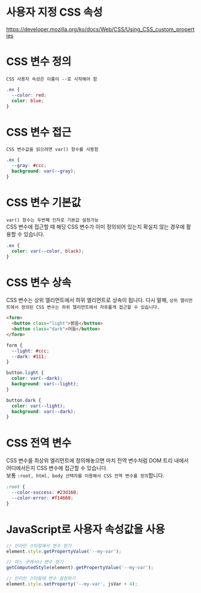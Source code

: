 # 사용자 지정 CSS 속성

https://developer.mozilla.org/ko/docs/Web/CSS/Using_CSS_custom_properties

# CSS 변수 정의

`CSS 사용자 속성은 이름이 --로 시작해야 함`

```css
.ex {
  --color: red;
  color: blue;
}
```

# CSS 변수 접근

`CSS 변수값을 읽으려면 var() 함수를 사용함`

```css
.ex {
  --gray: #ccc;
  background: var(--gray);
}
```

# CSS 변수 기본값

`var() 함수는 두번째 인자로 기본값 설정가능`  
CSS 변수에 접근할 때 해당 CSS 변수가 이미 정의되어 있는지 확실치 않는 경우에 활용할 수 있습니다.

```css
.ex {
  color: var(--color, black);
}
```

# CSS 변수 상속

CSS 변수는 상위 엘리먼트에서 하위 엘리먼트로 상속이 됩니다.
다시 말해, `상위 엘리먼트에서 정의된 CSS 변수는 하위 엘리먼트에서 자유롭게 접근할 수 있습니다.`

```html
<form>
  <button class="light">밝음</button>
  <button class="dark">어둠</button>
</form>
```

```css
form {
  --light: #ccc;
  --dark: #111;
}

button.light {
  color: var(--dark);
  background: var(--light);
}

button.dark {
  color: var(--light);
  background: var(--dark);
}
```

# CSS 전역 변수

CSS 변수를 최상위 엘리먼트에 정의해놓으면 마치 전역 변수처럼 DOM 트리 내에서 어디에서든지 CSS 변수에 접근할 수 있습니다.  
보통 `:root, html, body 선택자를 이용해서 CSS 전역 변수를 정의`합니다.

```css
:root {
  --color-success: #23d160;
  --color-error: #f14668;
}
```

# JavaScript로 사용자 속성값을 사용

```javascript
// 인라인 스타일에서 변수 얻기
element.style.getPropertyValue('--my-var');

// 어느 곳에서나 변수 얻기
getComputedStyle(element).getPropertyValue('--my-var');

// 인라인 스타일에 변수 설정하기
element.style.setProperty('--my-var', jsVar + 4);
```
